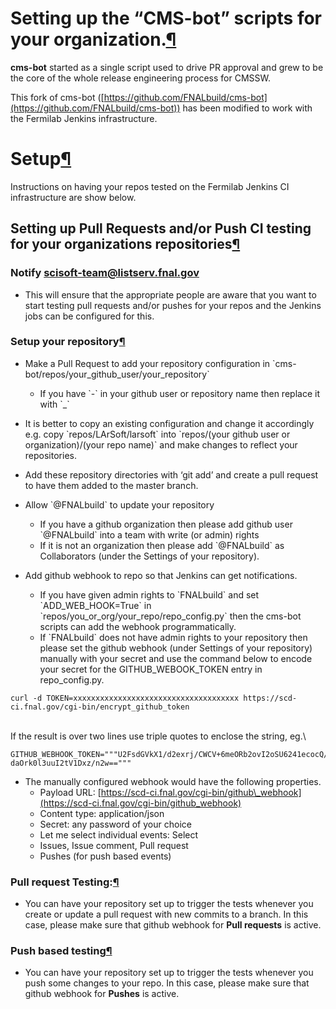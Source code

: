 Setting up the “CMS-bot” scripts for your organization.[¶](#Setting-up-the-CMS-bot-scripts-for-your-organization)
=================================================================================================================

**cms-bot** started as a single script used to drive PR approval and grew to be the core of the whole release engineering process for CMSSW.

This fork of cms-bot ([https://github.com/FNALbuild/cms-bot](https://github.com/FNALbuild/cms-bot)) has been modified to work with the Fermilab Jenkins infrastructure.


Setup[¶](#Setup)
================

Instructions on having your repos tested on the Fermilab Jenkins CI infrastructure are show below.


Setting up Pull Requests and/or Push CI testing for your organizations repositories[¶](#Setting-up-Pull-Requests-andor-Push-CI-testing-for-your-organizations-repositories)
---------------------------------------------------------------------------------------------------------------------------------------------------------------------------

### Notify [scisoft-team@listserv.fnal.gov](mailto:scisoft-team@listserv.fnal.gov)

-   This will ensure that the appropriate people are aware that you want to start testing pull requests and/or pushes for your repos and the Jenkins jobs can be configured for this.


### Setup your repository[¶](#Setup-your-repository)

-   Make a Pull Request to add your repository configuration in \`cms-bot/repos/your\_github\_user/your\_repository\`
    -   If you have \`-\` in your github user or repository name then replace it with \`\_\`
-   It is better to copy an existing configuration and change it accordingly e.g. copy \`repos/LArSoft/larsoft\` into \`repos/(your github user or organization)/(your repo name)\` and make changes to reflect your repositories.
-   Add these repository directories with ‘git add’ and create a pull request to have them added to the master branch.

-   Allow \`@FNALbuild\` to update your repository
    -   If you have a github organization then please add github user \`@FNALbuild\` into a team with write (or admin) rights
    -   If it is not an organization then please add \`@FNALbuild\` as Collaborators (under the Settings of your repository).

-   Add github webhook to repo so that Jenkins can get notifications.
    -   If you have given admin rights to \`FNALbuild\` and set \`ADD\_WEB\_HOOK=True\` in \`repos/you\_or\_org/your\_repo/repo\_config.py\` then the cms-bot scripts can add the webhook programmatically.
    -   If \`FNALbuild\` does not have admin rights to your repository then please set the github webhook (under Settings of your repository) manually with your secret and use the command below to encode your secret for the GITHUB\_WEBOOK\_TOKEN entry in repo\_config.py.

<!-- -->

    curl -d TOKEN=xxxxxxxxxxxxxxxxxxxxxxxxxxxxxxxxxxxxx https://scd-ci.fnal.gov/cgi-bin/encrypt_github_token

\
If the result is over two lines use triple quotes to enclose the string, eg.\

    GITHUB_WEBHOOK_TOKEN="""U2FsdGVkX1/d2exrj/CWCV+6meORb2ovI2oSU6241ecocQ/58Qm6Ud371xukIlLr
    daOrk0l3uuI2tV1Dxz/n2w==""" 

-   The manually configured webhook would have the following properties.
    -   Payload URL: [https://scd-ci.fnal.gov/cgi-bin/github\_webhook](https://scd-ci.fnal.gov/cgi-bin/github_webhook)
    -   Content type: application/json
    -   Secret: any password of your choice
    -   Let me select individual events: Select
    -   Issues, Issue comment, Pull request
    -   Pushes (for push based events)


### Pull request Testing:[¶](#Pull-request-Testing)

-   You can have your repository set up to trigger the tests whenever you create or update a pull request with new commits to a branch. In this case, please make sure that github webhook for **Pull requests** is active.


### Push based testing[¶](#Push-based-testing)

-   You can have your repository set up to trigger the tests whenever you push some changes to your repo. In this case, please make sure that github webhook for **Pushes** is active.
